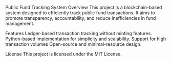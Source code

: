 Public Fund Tracking System
Overview
This project is a blockchain-based system designed to efficiently track public fund transactions. It aims to promote transparency, accountability, and reduce inefficiencies in fund management.

Features
Ledger-based transaction tracking without minting features.
Python-based implementation for simplicity and scalability.
Support for high transaction volumes
Open-source and minimal-resource design.



License
This project is licensed under the MIT License.